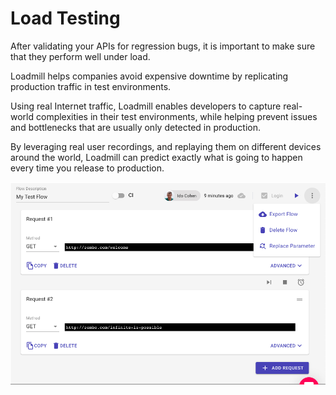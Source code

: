 # Load Testing

After validating your APIs for regression bugs, it is important to make sure that they perform well under load.

Loadmill helps companies avoid expensive downtime by replicating production traffic in test environments.

Using real Internet traffic, Loadmill enables developers to capture real-world complexities in their test environments, while helping prevent issues and bottlenecks that are usually only detected in production.

By leveraging real user recordings, and replaying them on different devices around the world, Loadmill can predict exactly what is going to happen every time you release to production.

![](../.gitbook/assets/image%20%286%29.png)

